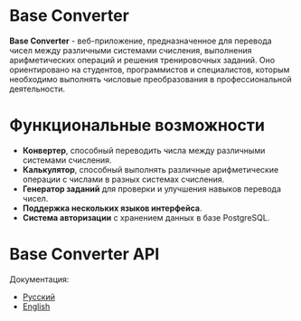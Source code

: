 # Base Converter
**Base Converter** - веб-приложение, предназначенное для перевода чисел между различными системами счисления, выполнения арифметических операций и решения тренировочных заданий. Оно ориентировано на студентов, программистов и специалистов, которым необходимо выполнять числовые преобразования в профессиональной деятельности.

# Функциональные возможности
- **Конвертер**, способный переводить числа между различными системами счисления.
- **Калькулятор**, способный выполнять различные арифметические операции с числами в разных системах счисления.
- **Генератор заданий** для проверки и улучшения навыков перевода чисел.
- **Поддержка нескольких языков интерфейса**.
- **Система авторизации** с хранением данных в базе PostgreSQL.

# Base Converter API
Документация:
  - [Русский](API-Documentation-ru.md) 
  - [English](API-Documentation-ru.md)

